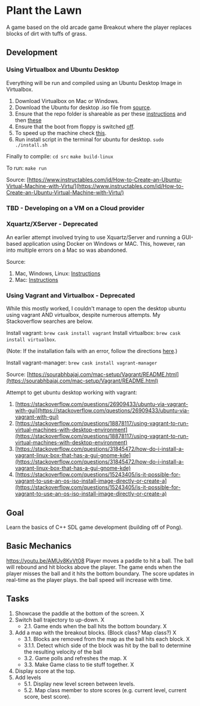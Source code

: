 # Plant the Lawn
A game based on the old arcade game Breakout where the player replaces blocks of dirt with tuffs of grass.

## Development

### Using Virtualbox and Ubuntu Desktop

Everything will be run and compiled using an Ubuntu Desktop Image in Virtualbox.

1. Download Virtualbox on Mac or Windows.
2. Download the Ubuntu for desktop .iso file from [source](https://ubuntu.com/download/desktop).
3. Ensure that the repo folder is shareable as per these [instructions](https://www.howtogeek.com/howto/2845/install-guest-additions-to-windows-and-linux-vms-in-virtualbox/) and then [these](https://www.howtogeek.com/187703/how-to-access-folders-on-your-host-machine-from-an-ubuntu-virtual-machine-in-virtualbox/)
4. Ensure that the boot from floppy is switched [off](https://askubuntu.com/questions/263421/ubuntu-in-virtualbox-wants-to-install-on-every-boot).
4. To speed up the machine check [this](https://thomas.vanhoutte.be/miniblog/guide-speed-up-ubuntu-virtualbox/).
5. Run install script in the terminal for ubuntu for desktop.
`sudo ./install.sh`

Finally to compile:
`cd src`
`make build-linux`

To run:
`make run`

Source: [https://www.instructables.com/id/How-to-Create-an-Ubuntu-Virtual-Machine-with-Virtu/](https://www.instructables.com/id/How-to-Create-an-Ubuntu-Virtual-Machine-with-Virtu/)

### TBD - Developing on a VM on a Cloud provider

### Xquartz/XServer - Deprecated

An earlier attempt involved trying to use Xquartz/Server and running a GUI-based application
using Docker on Windows or MAC. This, however, ran into multiple errors on a Mac so was abandoned.

Source:
1. Mac, Windows, Linux: [Instructions](https://cuneyt.aliustaoglu.biz/en/running-gui-applications-in-docker-on-windows-linux-mac-hosts/)
2. Mac: [Instructions](https://sourabhbajaj.com/blog/2017/02/07/gui-applications-docker-mac/)

### Using Vagrant and Virtualbox - Deprecated

While this mostly worked, I couldn't manage to open the desktop ubuntu using vagrant AND virtualbox,
despite numerous attempts. My Stackoverflow searches are below.

Install vagrant: `brew cask install vagrant`
Install virtualbox: `brew cask install virtualbox`.

(Note: If the installation fails with an error, follow the directions [here](https://developer.apple.com/library/archive/technotes/tn2459/_index.html).)

Install vagrant-manager: `brew cask install vagrant-manager`

Source: [https://sourabhbajaj.com/mac-setup/Vagrant/README.html](https://sourabhbajaj.com/mac-setup/Vagrant/README.html)

Attempt to get ubuntu desktop working with vagrant:
1. [https://stackoverflow.com/questions/26909433/ubuntu-via-vagrant-with-gui](https://stackoverflow.com/questions/26909433/ubuntu-via-vagrant-with-gui)
2. [https://stackoverflow.com/questions/18878117/using-vagrant-to-run-virtual-machines-with-desktop-environment](https://stackoverflow.com/questions/18878117/using-vagrant-to-run-virtual-machines-with-desktop-environment)
3. [https://stackoverflow.com/questions/31845472/how-do-i-install-a-vagrant-linux-box-that-has-a-gui-gnome-kde](https://stackoverflow.com/questions/31845472/how-do-i-install-a-vagrant-linux-box-that-has-a-gui-gnome-kde)
4. [https://stackoverflow.com/questions/15243405/is-it-possible-for-vagrant-to-use-an-os-iso-install-image-directly-or-create-a](https://stackoverflow.com/questions/15243405/is-it-possible-for-vagrant-to-use-an-os-iso-install-image-directly-or-create-a)

## Goal
Learn the basics of C++ SDL game development (building off of Pong).

## Basic Mechanics
https://youtu.be/AMUv8KvVt08
Player moves a paddle to hit a ball. The ball will rebound and hit blocks above the player. The game ends when the player misses the ball and it hits the bottom boundary. The score updates in real-time as the player plays. the ball speed will increase with time.

## Tasks
1. Showcase the paddle at the bottom of the screen. X
2. Switch ball trajectory to up-down. X
    - 2.1. Game ends when the ball hits the bottom boundary. X
3. Add a map with the breakout blocks. (Block class? Map class?) X
    - 3.1. Blocks are removed from the map as the ball hits each block. X
    - 3.1.1. Detect which side of the block was hit by the ball to determine the resulting velocity of the ball
    - 3.2. Game polls and refreshes the map. X
    - 3.3. Make Game class to tie stuff together. X
4. Display score at the top.
5. Add levels
    - 5.1. Display new level screen between levels.
    - 5.2. Map class member to store scores (e.g. current level, current score, best score).
